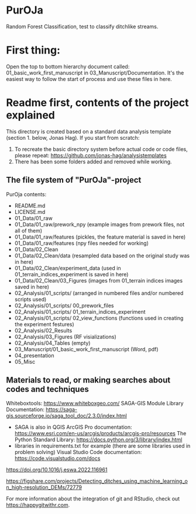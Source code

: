 # PurOJa
Random Forest Classification, test to classify ditchlike streams. 

# First thing:
Open the top to bottom hierarchy document called: 01_basic_work_first_manuscript in 03_Manuscript/Documentation. It's the easiest way to follow the start of process and use these files in here.

# Readme first, contents of the project explained
This directory is created based on a standard data analysis template (section 1. below, Jonas Hag). 
If you start from scratch:
1. To recreate the basic directory system before actual code or code files, please repeat: https://github.com/jonas-hag/analysistemplates
2. There has been some folders added and removed while working.  

## The file system of "PurOJa"-project
PurOja contents:
- README.md
- LICENSE.md
- 01_Data/01_raw
- 01_Data/01_raw/prework_npy (example images from prework files, not all of them)
- 01_Data/01_raw/features (pickles, the feature material is saved in here)
- 01_Data/01_raw/features (npy files needed for working)
- 01_Data/02_Clean
- 01_Data/02_Clean/data (resampled data based on the original study was in here)
- 01_Data/02_Clean/experiment_data (used in 01_terrain_indices_experiment is saved in here)
- 01_Data/02_Clean/03_Figures (images from 01_terrain indices images saved in here)
- 02_Analysis/01_scripts/ (arranged in numbered files and/or numbered scripts used)
- 02_Analysis/01_scripts/ 00_prework_files
- 02_Analysis/01_scripts/ 01_terrain_indices_experiment
- 02_Analysis/01_scripts/ 02_view_functions (functions used in creating the experiment festures)
- 02_Analysis/02_Results
- 02_Analysis/03_Figures (RF visializations)
- 02_Analysis/04_Tables (empty)
- 03_Manuscript/01_basic_work_first_manuscript (Word, pdf)
- 04_presentation
- 05_Misc

## Materials to read, or making searches about codes and techniques
Whiteboxtools: https://www.whiteboxgeo.com/
SAGA-GIS Module Library Documentation: https://saga-gis.sourceforge.io/saga_tool_doc/2.3.0/index.html
- SAGA is also in QGIS
ArcGIS Pro documentation: https://www.esri.com/en-us/arcgis/products/arcgis-pro/resources 
The Python Standard Library: https://docs.python.org/3/library/index.html
- libraries in requirements.txt for example (there are some libraries used in problem solving)
Visual Studio Code documentation: https://code.visualstudio.com/docs

https://doi.org/10.1016/j.eswa.2022.116961 

https://figshare.com/projects/Detecting_ditches_using_machine_learning_on_high-resolution_DEMs/72779

For more information about the integration of git and RStudio, check out https://happygitwithr.com.
